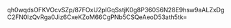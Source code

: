 qh0wqdsOFKVOcvSZp/87FOxU2plGqSstjK0g8P360S6N28E9hsw9aALZxDgC2FN0IzQvRga0Jiz6CxeKZoM66CgPNb5CSQeAeoD53ath5tk=